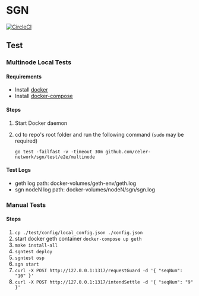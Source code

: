# SGN

[![CircleCI](https://circleci.com/gh/celer-network/sgn/tree/master.svg?style=svg&circle-token=9b3b58e2a37467bd68e9d5cfffe23b6110cec700)](https://circleci.com/gh/celer-network/sgn/tree/master)

## Test

### Multinode Local Tests

#### Requirements

- Install [docker](https://docs.docker.com/install/)
- Install [docker-compose](https://docs.docker.com/compose/install/)

#### Steps

1. Start Docker daemon
2. cd to repo's root folder and run the following command (`sudo` may be required)

   `go test -failfast -v -timeout 30m github.com/celer-network/sgn/test/e2e/multinode`

#### Test Logs

- geth log path: docker-volumes/geth-env/geth.log
- sgn nodeN log path: docker-volumes/nodeN/sgn/sgn.log

### Manual Tests

#### Steps

1. `cp ./test/config/local_config.json ./config.json`
1. start docker geth container `docker-compose up geth`
1. `make install-all`
1. `sgntest deploy`
1. `sgntest osp`
1. `sgn start`
1. `curl -X POST http://127.0.0.1:1317/requestGuard -d '{ "seqNum": "10" }'`
1. `curl -X POST http://127.0.0.1:1317/intendSettle -d '{ "seqNum": "9" }'`
